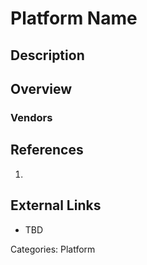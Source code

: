 # Platform Name #
## Description ##
## Overview ##
### Vendors ###
## References ##
1.

## External Links ##
* TBD

Categories: Platform
